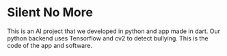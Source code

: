 # Silent No More

This is an AI project that we developed in python and app made in dart. Our python backend uses Tensorflow and cv2 to detect bullying.
This is the code of the app and software.

